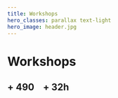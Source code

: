```yaml
---
title: Workshops
hero_classes: parallax text-light
hero_image: header.jpg
---
```


# Workshops

## + <i class="far fa-user"></i> 490 &nbsp;&nbsp; + <i class="far fa-clock"></i> 32h

